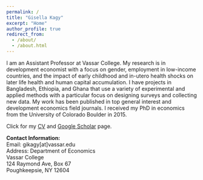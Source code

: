```yaml
---
permalink: /
title: "Gisella Kagy"
excerpt: "Home"
author_profile: true
redirect_from: 
  - /about/
  - /about.html
---
```


I am an Assistant Professor at Vassar College. My research is in development economist with a focus on gender, employment in low-income countries, and the impact of early childhood and in-utero health shocks on later life health and human capital accumulation. I have projects in Bangladesh, Ethiopia, and Ghana that use a variety of experimental and applied methods with a particular focus on designing surveys and collecting new data. My work has been published in top general interest and development economics field journals. I received my PhD in economics from the University of Colorado Boulder in 2015.

Click for my <a href="/files/kagy_cv_academic.pdf">CV</a> and <a href="https://scholar.google.com/citations?user=V_NDu0YAAAAJ&hl=en&oi=ao">Google Scholar</a> page.


<strong>Contact Information:</strong>
<br>
Email: gikagy[at]vassar.edu
<br>
Address: Department of Economics
<br>
Vassar College
<br>
124 Raymond Ave, Box 67
<br>
Poughkeepsie, NY  12604


